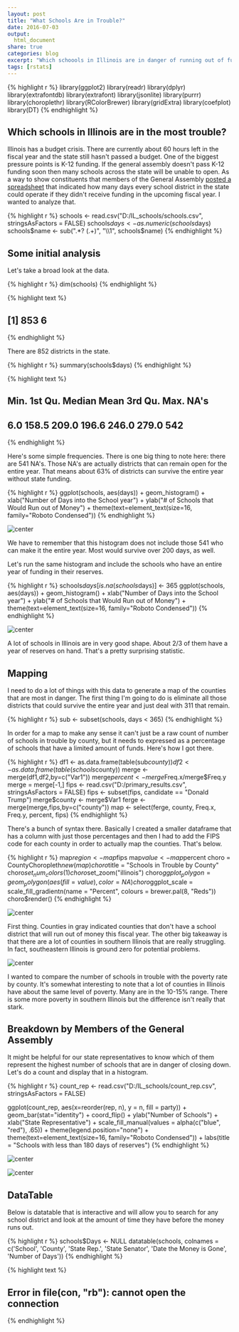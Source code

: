 ```yaml
---
layout: post
title: "What Schools Are in Trouble?"
date: 2016-07-03
output:
  html_document
share: true
categories: blog
excerpt: "Which schoools in Illinois are in danger of running out of funds?"
tags: [rstats]
---
```




{% highlight r %}
library(ggplot2)
library(readr)
library(dplyr) 
library(extrafontdb)
library(extrafont)
library(jsonlite)
library(purrr)
library(choroplethr)
library(RColorBrewer)
library(gridExtra)
library(coefplot)
library(DT)
{% endhighlight %}

## Which schools in Illinois are in the most trouble? 

Illinois has a budget crisis. There are currently about 60 hours left in the fiscal year and the state still hasn't passed a budget. One of the biggest pressure points is K-12 funding. If the general assembly doesn't pass K-12 funding soon then many schools across the state will be unable to open. As a way to show constituents that members of the General Assembly [posted a spreadsheet](https://drive.google.com/file/d/0B73kRUw2l9WmUjNDNXZyTEUzNnM/view?pref=2&pli=1) that indicated how many days every school district in the state could operate if they didn't receive funding in the upcoming fiscal year. I wanted to analyze that. 


{% highlight r %}
schools <- read.csv("D:/IL_schools/schools.csv", stringsAsFactors = FALSE)
schools$days <- as.numeric(schools$days)
schools$name <- sub(".*? (.+)", "\\1", schools$name)
{% endhighlight %}

## Some initial analysis

Let's take a broad look at the data. 


{% highlight r %}
dim(schools)
{% endhighlight %}



{% highlight text %}
## [1] 853   6
{% endhighlight %}

There are 852 districts in the state. 


{% highlight r %}
summary(schools$days)
{% endhighlight %}



{% highlight text %}
##    Min. 1st Qu.  Median    Mean 3rd Qu.    Max.    NA's 
##     6.0   158.5   209.0   196.6   246.0   279.0     542
{% endhighlight %}

Here's some simple frequencies. There is one big thing to note here: there are 541 NA's. Those NA's are actually districts that can remain open for the entire year. That means about 63% of districts can survive the entire year without state funding. 


{% highlight r %}
ggplot(schools, aes(days)) +
    geom_histogram() + xlab("Number of Days into the School year") + ylab("# of Schools that Would Run out of Money") + theme(text=element_text(size=16, family="Roboto Condensed"))
{% endhighlight %}

![center](/figs/markdown_funding/unnamed-chunk-5-1.png)

We have to remember that this histogram does not include those 541 who can make it the entire year. Most would survive over 200 days, as well. 

Let's run the same histogram and include the schools who have an entire year of funding in their reserves. 


{% highlight r %}
schools$days[is.na(schools$days)] <- 365
ggplot(schools, aes(days)) +
    geom_histogram() + xlab("Number of Days into the School year") + ylab("# of Schools that Would Run out of Money") + theme(text=element_text(size=16, family="Roboto Condensed"))
{% endhighlight %}

![center](/figs/markdown_funding/unnamed-chunk-6-1.png)

A lot of schools in Illinois are in very good shape. About 2/3 of them have a year of reserves on hand. That's a pretty surprising statistic. 

## Mapping

I need to do a lot of things with this data to generate a map of the counties that are most in danger. The first thing I'm going to do is eliminate all those districts that could survive the entire year and just deal with 311 that remain. 


{% highlight r %}
sub <- subset(schools, days < 365)
{% endhighlight %}

In order for a map to make any sense it can't just be a raw count of number of schools in trouble by county, but it needs to expressed as a percentage of schools that have a limited amount of funds. Here's how I got there. 


{% highlight r %}
df1 <- as.data.frame(table(sub$county))
df2 <- as.data.frame(table(schools$county))
merge <- merge(df1,df2,by=c("Var1"))
merge$percent <- merge$Freq.x/merge$Freq.y
merge = merge[-1,]
fips <- read.csv("D:/primary_results.csv", stringsAsFactors = FALSE)
fips <- subset(fips, candidate == "Donald Trump")
merge$county <- merge$Var1
ferge <- merge(merge,fips,by=c("county"))
map <- select(ferge, county, Freq.x, Freq.y, percent, fips)
{% endhighlight %}

There's a bunch of syntax there. Basically I created a smaller dataframe that has a column with just those percentages and then I had to add the FIPS code for each county in order to actually map the counties. That's below. 


{% highlight r %}
map$region <- map$fips
map$value <- map$percent
choro = CountyChoropleth$new(map)
choro$title = "Schools in Trouble by County"
choro$set_num_colors(1)
choro$set_zoom("illinois")
choro$ggplot_polygon = geom_polygon(aes(fill = value), color = NA)
choro$ggplot_scale = scale_fill_gradientn(name = "Percent", colours = brewer.pal(8, "Reds"))
choro$render()
{% endhighlight %}

![center](/figs/markdown_funding/unnamed-chunk-9-1.png)

First thing. Counties in gray indicated counties that don't have a school district that will run out of money this fiscal year. The other big takeaway is that there are a lot of counties in southern Illinois that are really struggling. In fact, southeastern Illinois is ground zero for potential problems. 

![center](/figs/markdown_funding/unnamed-chunk-10-1.png)

I wanted to compare the number of schools in trouble with the poverty rate by county. It's somewhat interesting to note that a lot of counties in Illinois have about the same level of poverty. Many are in the 10-15% range. There is some more poverty in southern Illinois but the difference isn't really that stark. 

## Breakdown by Members of the General Assembly

It might be helpful for our state representatives to know which of them represent the highest number of schools that are in danger of closing down. Let's do a count and display that in a histogram. 


{% highlight r %}
count_rep <- read.csv("D:/IL_schools/count_rep.csv", stringsAsFactors = FALSE)

ggplot(count_rep, aes(x=reorder(rep, n), y = n, fill = party)) + geom_bar(stat="identity") + coord_flip() + ylab("Number of Schools") + xlab("State Representative") + scale_fill_manual(values = alpha(c("blue", "red"), .65)) + theme(legend.position="none") + theme(text=element_text(size=16, family="Roboto Condensed")) + labs(title = "Schools with less than 180 days of reserves")
{% endhighlight %}

![center](/figs/markdown_funding/unnamed-chunk-11-1.png)

![center](/figs/markdown_funding/unnamed-chunk-12-1.png)

## DataTable

Below is datatable that is interactive and will allow you to search for any school district and look at the amount of time they have before the money runs out. 


{% highlight r %}
schools$Days <- NULL
datatable(schools, colnames = c('School', 'County', 'State Rep.', 'State Senator', 'Date the Money is Gone', 'Number of Days'))
{% endhighlight %}



{% highlight text %}
## Error in file(con, "rb"): cannot open the connection
{% endhighlight %}
